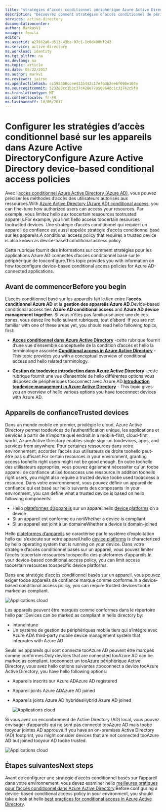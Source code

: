 ```yaml
---
title: "stratégies d’accès conditionnel périphérique Azure Active Directory aaaConfigure | Documents Microsoft"
description: "Découvrez comment stratégies d’accès conditionnel de périphérique Azure Active Directory tooconfigure."
services: active-directory
documentationcenter: 
author: MarkusVi
manager: femila
editor: 
ms.assetid: a27862a6-d513-43ba-97c1-1c0d400bf243
ms.service: active-directory
ms.workload: identity
ms.tgt_pltfrm: na
ms.devlang: na
ms.topic: article
ms.date: 08/22/2017
ms.author: markvi
ms.reviewer: jairoc
ms.openlocfilehash: cc5923b8ccee4335442c17ef63b2ee6f098e104e
ms.sourcegitcommit: 523283cc1b3c37c428e77850964dc1c33742c5f0
ms.translationtype: MT
ms.contentlocale: fr-FR
ms.lasthandoff: 10/06/2017
---
```

# <a name="configure-azure-active-directory-device-based-conditional-access-policies"></a><span data-ttu-id="dc2a2-103">Configurer les stratégies d’accès conditionnel basé sur les appareils dans Azure Active Directory</span><span class="sxs-lookup"><span data-stu-id="dc2a2-103">Configure Azure Active Directory device-based conditional access policies</span></span>

<span data-ttu-id="dc2a2-104">Avec l’[accès conditionnel Azure Active Directory (Azure AD)](active-directory-conditional-access-azure-portal.md), vous pouvez préciser les méthodes d’accès des utilisateurs autorisés aux ressources.</span><span class="sxs-lookup"><span data-stu-id="dc2a2-104">With [Azure Active Directory (Azure AD) conditional access](active-directory-conditional-access-azure-portal.md), you can fine-tune how authorized users can access your resources.</span></span> <span data-ttu-id="dc2a2-105">Par exemple, vous limitez hello aux toocertain ressources tootrusted appareils.</span><span class="sxs-lookup"><span data-stu-id="dc2a2-105">For example, you limit hello access toocertain resources tootrusted devices.</span></span> <span data-ttu-id="dc2a2-106">Une stratégie d’accès conditionnel qui requiert un appareil de confiance est aussi appelée stratégie d’accès conditionnel basé sur les appareils.</span><span class="sxs-lookup"><span data-stu-id="dc2a2-106">A conditional access policy that requires a trusted device is also known as device-based conditional access policy.</span></span>

<span data-ttu-id="dc2a2-107">Cette rubrique fournit des informations sur comment stratégies pour les applications Azure AD connectés d’accès conditionnel basé sur le périphérique de tooconfigure.</span><span class="sxs-lookup"><span data-stu-id="dc2a2-107">This topic provides you with information on how tooconfigure device-based conditional access policies for Azure AD-connected applications.</span></span> 


## <a name="before-you-begin"></a><span data-ttu-id="dc2a2-108">Avant de commencer</span><span class="sxs-lookup"><span data-stu-id="dc2a2-108">Before you begin</span></span>

<span data-ttu-id="dc2a2-109">L’accès conditionnel basé sur les appareils fait le lien entre l’**accès conditionnel Azure AD** et la **gestion des appareils Azure AD**.</span><span class="sxs-lookup"><span data-stu-id="dc2a2-109">Device-based conditional access ties **Azure AD conditional access** and **Azure AD device management together**.</span></span> <span data-ttu-id="dc2a2-110">Si vous n’êtes pas familiarisé avec une de ces zones, vous devez lire hello suivant rubriques, tout d’abord :</span><span class="sxs-lookup"><span data-stu-id="dc2a2-110">If you are not familiar with one of these areas yet, you should read hello following topics, first:</span></span>

- <span data-ttu-id="dc2a2-111">**[Accès conditionnel dans Azure Active Directory](active-directory-conditional-access-azure-portal.md)**  -cette rubrique fournit d’une vue d’ensemble conceptuelle de la condition d’accès et hello la terminologie associée.</span><span class="sxs-lookup"><span data-stu-id="dc2a2-111">**[Conditional access in Azure Active Directory](active-directory-conditional-access-azure-portal.md)** - This topic provides you with a conceptual overview of conditional access and hello related terminology.</span></span>

- <span data-ttu-id="dc2a2-112">**[Gestion de toodevice introduction dans Azure Active Directory](device-management-introduction.md)**  -cette rubrique fournit une vue d’ensemble de hello différentes options vous disposez de périphériques tooconnect avec Azure AD.</span><span class="sxs-lookup"><span data-stu-id="dc2a2-112">**[Introduction toodevice management in Azure Active Directory](device-management-introduction.md)** - This topic gives you an overview of hello various options you have tooconnect devices with Azure AD.</span></span> 


## <a name="trusted-devices"></a><span data-ttu-id="dc2a2-113">Appareils de confiance</span><span class="sxs-lookup"><span data-stu-id="dc2a2-113">Trusted devices</span></span>

<span data-ttu-id="dc2a2-114">Dans un monde mobile en premier, privilégie le cloud, Azure Active Directory permet toodevices de l’authentification unique, les applications et services à partir de n’importe quel endroit.</span><span class="sxs-lookup"><span data-stu-id="dc2a2-114">In a mobile-first, cloud-first world, Azure Active Directory enables single sign-on toodevices, apps, and services from anywhere.</span></span> <span data-ttu-id="dc2a2-115">Pour certaines ressources dans votre environnement, accorder l’accès aux utilisateurs de droite toohello peut-être pas suffisant.</span><span class="sxs-lookup"><span data-stu-id="dc2a2-115">For certain resources in your environment, granting access toohello right users might not be good enough.</span></span> <span data-ttu-id="dc2a2-116">En outre toohello des utilisateurs appropriés, vous pouvez également nécessiter qu'un toobe appareil de confiance utilisé tooaccess une ressource.</span><span class="sxs-lookup"><span data-stu-id="dc2a2-116">In addition toohello right users, you might also require a trusted device toobe used tooaccess a resource.</span></span> <span data-ttu-id="dc2a2-117">Dans votre environnement, vous pouvez définir un appareil de confiance qui est basé sur hello suivants des composants :</span><span class="sxs-lookup"><span data-stu-id="dc2a2-117">In your environment, you can define what a trusted device is based on hello following components:</span></span>

- <span data-ttu-id="dc2a2-118">Hello [plateformes d’appareils](active-directory-conditional-access-azure-portal.md#device-platforms) sur un appareil</span><span class="sxs-lookup"><span data-stu-id="dc2a2-118">hello [device platforms](active-directory-conditional-access-azure-portal.md#device-platforms) on a device</span></span>
- <span data-ttu-id="dc2a2-119">Si un appareil est conforme ou non</span><span class="sxs-lookup"><span data-stu-id="dc2a2-119">Whether a device is compliant</span></span>
- <span data-ttu-id="dc2a2-120">Si un appareil est joint à un domaine</span><span class="sxs-lookup"><span data-stu-id="dc2a2-120">Whether a device is domain-joined</span></span> 

<span data-ttu-id="dc2a2-121">Hello [plateformes d’appareils](active-directory-conditional-access-azure-portal.md#device-platforms) se caractérise par le système d’exploitation hello qui s’exécute sur votre appareil.</span><span class="sxs-lookup"><span data-stu-id="dc2a2-121">hello [device platforms](active-directory-conditional-access-azure-portal.md#device-platforms) is characterized by hello operating system that is running on your device.</span></span> <span data-ttu-id="dc2a2-122">Dans votre stratégie d’accès conditionnel basés sur un appareil, vous pouvez limiter l’accès toocertain ressources toospecific des plateformes d’appareils.</span><span class="sxs-lookup"><span data-stu-id="dc2a2-122">In your device-based conditional access policy, you can limit access toocertain resources toospecific device platforms.</span></span>



<span data-ttu-id="dc2a2-123">Dans une stratégie d’accès conditionnel basés sur un appareil, vous pouvez exiger toobe appareils de confiance marqué comme conforme.</span><span class="sxs-lookup"><span data-stu-id="dc2a2-123">In a device-based conditional access policy, you can require trusted devices toobe marked as compliant.</span></span>

![Applications cloud](./media/active-directory-conditional-access-policy-connected-applications/24.png)

<span data-ttu-id="dc2a2-125">Les appareils peuvent être marqués comme conformes dans le répertoire hello par :</span><span class="sxs-lookup"><span data-stu-id="dc2a2-125">Devices can be marked as compliant in hello directory by:</span></span>

- <span data-ttu-id="dc2a2-126">Intune</span><span class="sxs-lookup"><span data-stu-id="dc2a2-126">Intune</span></span> 
- <span data-ttu-id="dc2a2-127">Un système de gestion de périphériques mobile tiers qui s’intègre avec Azure AD</span><span class="sxs-lookup"><span data-stu-id="dc2a2-127">A third-party mobile device management system that integrates with Azure AD</span></span>  

<span data-ttu-id="dc2a2-128">Seuls les appareils qui sont connecté tooAzure AD peuvent être marqués comme conformes.</span><span class="sxs-lookup"><span data-stu-id="dc2a2-128">Only devices that are connected tooAzure AD can be marked as compliant.</span></span> <span data-ttu-id="dc2a2-129">tooconnect un tooAzure périphérique Active Directory, vous avez hello options suivantes :</span><span class="sxs-lookup"><span data-stu-id="dc2a2-129">tooconnect a device tooAzure Active Directory, you have hello following options:</span></span> 

- <span data-ttu-id="dc2a2-130">Appareils inscrits sur Azure AD</span><span class="sxs-lookup"><span data-stu-id="dc2a2-130">Azure AD registered</span></span>
- <span data-ttu-id="dc2a2-131">Appareil joints Azure AD</span><span class="sxs-lookup"><span data-stu-id="dc2a2-131">Azure AD joined</span></span>
- <span data-ttu-id="dc2a2-132">Appareils joints Azure AD hybrides</span><span class="sxs-lookup"><span data-stu-id="dc2a2-132">Hybrid Azure AD joined</span></span>

    ![Applications cloud](./media/active-directory-conditional-access-policy-connected-applications/26.png)

<span data-ttu-id="dc2a2-134">Si vous avez un encombrement de Active Directory (AD) local, vous pouvez envisager d’appareils qui ne sont pas connecté tooAzure AD mais toobe tooyour jointes AD approuvé.</span><span class="sxs-lookup"><span data-stu-id="dc2a2-134">If you have an on-premises Active Directory (AD) footprint, you might consider devices that are not connected tooAzure AD but joined tooyour AD toobe trusted.</span></span>

![Applications cloud](./media/active-directory-conditional-access-policy-connected-applications/25.png)


## <a name="next-steps"></a><span data-ttu-id="dc2a2-136">Étapes suivantes</span><span class="sxs-lookup"><span data-stu-id="dc2a2-136">Next steps</span></span>

<span data-ttu-id="dc2a2-137">Avant de configurer une stratégie d’accès conditionnel basés sur l’appareil dans votre environnement, vous devez examiner hello [meilleures pratiques pour l’accès conditionnel dans Azure Active Directory](active-directory-conditional-access-best-practices.md).</span><span class="sxs-lookup"><span data-stu-id="dc2a2-137">Before configuring a device-based conditional access policy in your environment, you should take a look at hello [best practices for conditional access in Azure Active Directory](active-directory-conditional-access-best-practices.md).</span></span>

